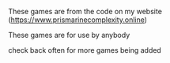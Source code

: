 These games are from the code on my website (https://www.prismarinecomplexity.online)



These games are for use by anybody

check back often for more games being added
